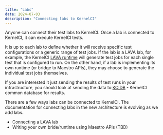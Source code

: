 ```yaml
---
title: "Labs"
date: 2024-07-03
description: "Connecting labs to KernelCI"
---
```


Anyone can connect their test labs to KernelCI. Once a lab is connected to KernelCI, it can execute KernelCI tests.

It is up to each lab to define whether it will receive specific test configurations or a generic range of test jobs. If the lab is a LAVA lab, for example, the KernelCI [LAVA runtime](../api_pipeline/pipeline/connecting-lab) will generate test jobs for each single test that is configured to run. On the other hand, if a lab is implementing its own runtime (or bridge to Maestro APIs), they may choose to generate the individual test jobs themselves.

If you are interested it just sending the results of test runs in your infrastructure, you should look at sending the data to [KCIDB](../kcidb) - KernelCI common database for results.

There are a few ways labs can be connected to KernelCI. The documentation for connecting labs in the new architecture is evolving as we add labs.

* [Connecting a LAVA lab](../api_pipeline/pipeline/connecting-lab)
* Writing your own bride/runtime using Maestro APIs (TBD)